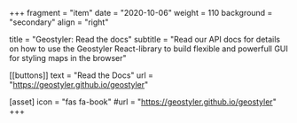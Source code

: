 +++
fragment = "item"
date = "2020-10-06"
weight = 110
background = "secondary"
align = "right"

title = "Geostyler: Read the docs"
subtitle = "Read our API docs for details on how to use the Geostyler React-library to build flexible and powerfull GUI for styling maps in the browser"

[[buttons]]
    text = "Read the Docs"
    url = "https://geostyler.github.io/geostyler"

[asset]
    icon = "fas fa-book"
    #url = "https://geostyler.github.io/geostyler"
+++

